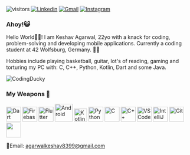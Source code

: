 ![visitors](https://visitor-badge.laobi.icu/badge?page_id=InfamousBolt.visitor-badge) <a href="https://www.linkedin.com/in/keshav-agarwal-b39322192/" target="_blank"><img src="https://img.shields.io/badge/-LinkedIn-blue?style=flat-square&logo=Linkedin&logoColor=white" alt="Linkedin"></a> <a href="https://mail.google.com/mail/?view=cm&fs=1&to=agarwalkeshav8399@gmail.com.com&su=SUBJECT&body=BODY&bcc=" target="_blank"><img src="https://img.shields.io/badge/-Gmail-c14438?style=flat-square&logo=Gmail&logoColor=white" alt="Gmail"></a>  <a href="https://www.instagram.com/keshav_mittalx/" target="_blank"><img src="https://img.shields.io/badge/-Instagram-C13584?style=flat-square&labelColor=C13584&logo=instagram&logoColor=white" alt="Instagram"></a>

### Ahoy!😺

Hello World🙋‍♂️! I am Keshav Agarwal, 22yo with a knack for coding, problem-solving and developing mobile applications.
Currently a coding student at 42 Wolfsburg, Germany. 👨‍💻



Hobbies include playing basketball, guitar, lot's of reading, gaming and torturing my PC with:
C, C++, Python, Kotlin, Dart and some Java.

![CodingDucky](https://media.giphy.com/media/RbDKaczqWovIugyJmW/giphy.gif)

### My Weapons 🧰

<p align="left">
  <img src="https://user-images.githubusercontent.com/47386839/156751838-f987ace8-85e4-4356-a187-16f27ec97e16.png" alt="Dart" width="40" height="40"/>
  <img src="https://user-images.githubusercontent.com/47386839/156752931-bdb1bb60-4d46-4a15-b74f-0019f002c46a.png" alt="Firebase" width="40" height="40"/>
  <img src="https://user-images.githubusercontent.com/47386839/156752600-4757afb1-d1b1-44fc-8665-ed77dfedb60b.jpg" alt="Flutter" width="40" height="40"/>
  <img src="https://user-images.githubusercontent.com/53803245/114309142-d96df000-9b03-11eb-886d-8cbdbdae7c9b.png" alt="Android" width="48" height="48"/>
  <img src="https://user-images.githubusercontent.com/53803245/131665166-e5b0330e-a07f-473d-9f44-8a0d37f293d2.png" alt="Kotlin" width="35" height="35"/>
  <img src="https://camo.githubusercontent.com/888e388801f947dec7c3d843942c277af25fe2b1aed1821542c4e711f210312a/68747470733a2f2f75706c6f61642e77696b696d656469612e6f72672f77696b6970656469612f636f6d6d6f6e732f7468756d622f632f63332f507974686f6e2d6c6f676f2d6e6f746578742e7376672f37363870782d507974686f6e2d6c6f676f2d6e6f746578742e7376672e706e67" alt="Python" width="40" height="40"/>
  <img src="https://user-images.githubusercontent.com/53803245/114309044-78461c80-9b03-11eb-81bb-f0d309e11018.png" alt="C" width="40" height="40"/>
  <img src="https://upload.wikimedia.org/wikipedia/commons/1/18/ISO_C%2B%2B_Logo.svg" alt="C++" width="40" height="40"/>
  <img src="https://user-images.githubusercontent.com/674621/71187801-14e60a80-2280-11ea-94c9-e56576f76baf.png" alt="VS Code" width="40" height="40"/>
  <img src="https://user-images.githubusercontent.com/53803245/122162324-04bce480-ce91-11eb-8c89-c69bbc8a8115.png" alt="IntelliJ IDEA" width="40" height="40"/>
  <img src="https://git-scm.com/images/logos/downloads/Git-Icon-1788C.png" alt="Git" width="40" height="40"/>
  <img src="https://user-images.githubusercontent.com/53803245/122162757-afcd9e00-ce91-11eb-9049-85bc1f2f062a.png" width="40" height="40"/>
</p>



📧Email: agarwalkeshav8399@gmail.com
